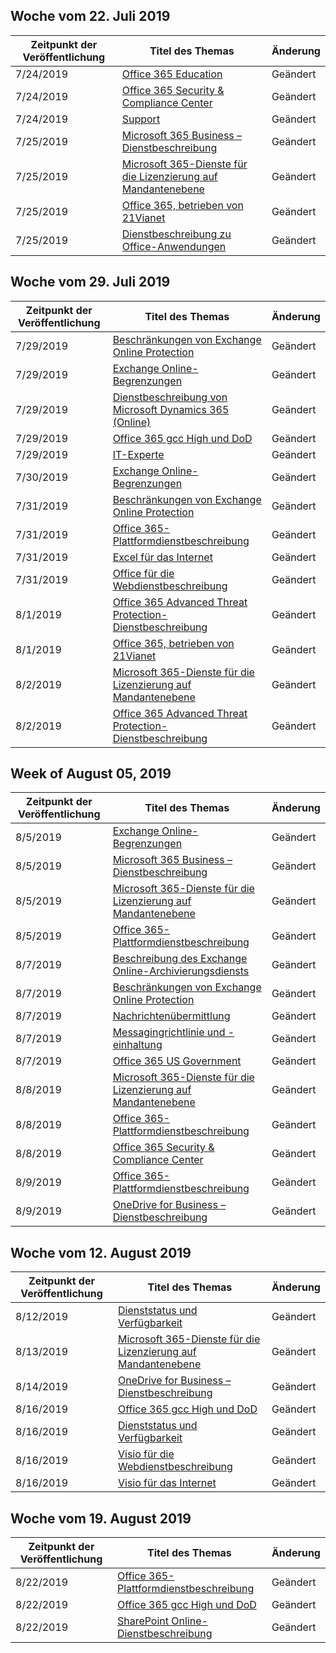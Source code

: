 <!-- This file is generated automatically each week. Changes made to this file will be overwritten.-->




## <a name="week-of-july-22-2019"></a>Woche vom 22. Juli 2019


| Zeitpunkt der Veröffentlichung |Titel des Themas | Änderung |
|------|------------|--------|
| 7/24/2019 | [Office 365 Education](/Office365/ServiceDescriptions/office-365-platform-service-description/office-365-education) | Geändert |
| 7/24/2019 | [Office 365 Security & Compliance Center](/Office365/ServiceDescriptions/office-365-platform-service-description/office-365-securitycompliance-center) | Geändert |
| 7/24/2019 | [Support](/Office365/ServiceDescriptions/office-365-platform-service-description/support) | Geändert |
| 7/25/2019 | [Microsoft 365 Business – Dienstbeschreibung](/Office365/ServiceDescriptions/microsoft-365-service-descriptions/microsoft-365-business-service-description) | Geändert |
| 7/25/2019 | [Microsoft 365-Dienste für die Lizenzierung auf Mandantenebene](/Office365/ServiceDescriptions/microsoft-365-service-descriptions/microsoft-365-tenantlevel-services-licensing-guidance) | Geändert |
| 7/25/2019 | [Office 365, betrieben von 21Vianet](/Office365/ServiceDescriptions/office-365-platform-service-description/office-365-operated-by-21vianet) | Geändert |
| 7/25/2019 | [Dienstbeschreibung zu Office-Anwendungen](/Office365/ServiceDescriptions/office-applications-service-description/office-applications-service-description) | Geändert |


## <a name="week-of-july-29-2019"></a>Woche vom 29. Juli 2019


| Zeitpunkt der Veröffentlichung |Titel des Themas | Änderung |
|------|------------|--------|
| 7/29/2019 | [Beschränkungen von Exchange Online Protection](/Office365/ServiceDescriptions/exchange-online-protection-service-description/exchange-online-protection-limits) | Geändert |
| 7/29/2019 | [Exchange Online-Begrenzungen](/Office365/ServiceDescriptions/exchange-online-service-description/exchange-online-limits) | Geändert |
| 7/29/2019 | [Dienstbeschreibung von Microsoft Dynamics 365 (Online)](/Office365/ServiceDescriptions/microsoft-dynamics-365-online-service-description) | Geändert |
| 7/29/2019 | [Office 365 gcc High und DoD](/Office365/ServiceDescriptions/office-365-platform-service-description/office-365-us-government/gcc-high-and-dod) | Geändert |
| 7/29/2019 | [IT-Experte](/Office365/ServiceDescriptions/sharepoint-online-service-description/it-professional) | Geändert |
| 7/30/2019 | [Exchange Online-Begrenzungen](/Office365/ServiceDescriptions/exchange-online-service-description/exchange-online-limits) | Geändert |
| 7/31/2019 | [Beschränkungen von Exchange Online Protection](/Office365/ServiceDescriptions/exchange-online-protection-service-description/exchange-online-protection-limits) | Geändert |
| 7/31/2019 | [Office 365-Plattformdienstbeschreibung](/Office365/ServiceDescriptions/office-365-platform-service-description/office-365-platform-service-description) | Geändert |
| 7/31/2019 | [Excel für das Internet](/Office365/ServiceDescriptions/office-online-service-description/excel-online) | Geändert |
| 7/31/2019 | [Office für die Webdienstbeschreibung](/Office365/ServiceDescriptions/office-online-service-description/office-online-service-description) | Geändert |
| 8/1/2019 | [Office 365 Advanced Threat Protection-Dienstbeschreibung](/Office365/ServiceDescriptions/office-365-advanced-threat-protection-service-description) | Geändert |
| 8/1/2019 | [Office 365, betrieben von 21Vianet](/Office365/ServiceDescriptions/office-365-platform-service-description/office-365-operated-by-21vianet) | Geändert |
| 8/2/2019 | [Microsoft 365-Dienste für die Lizenzierung auf Mandantenebene](/Office365/ServiceDescriptions/microsoft-365-service-descriptions/microsoft-365-tenantlevel-services-licensing-guidance) | Geändert |
| 8/2/2019 | [Office 365 Advanced Threat Protection-Dienstbeschreibung](/Office365/ServiceDescriptions/office-365-advanced-threat-protection-service-description) | Geändert |


## <a name="week-of-august-05-2019"></a>Week of August 05, 2019


| Zeitpunkt der Veröffentlichung |Titel des Themas | Änderung |
|------|------------|--------|
| 8/5/2019 | [Exchange Online-Begrenzungen](/Office365/ServiceDescriptions/exchange-online-service-description/exchange-online-limits) | Geändert |
| 8/5/2019 | [Microsoft 365 Business – Dienstbeschreibung](/Office365/ServiceDescriptions/microsoft-365-service-descriptions/microsoft-365-business-service-description) | Geändert |
| 8/5/2019 | [Microsoft 365-Dienste für die Lizenzierung auf Mandantenebene](/Office365/ServiceDescriptions/microsoft-365-service-descriptions/microsoft-365-tenantlevel-services-licensing-guidance) | Geändert |
| 8/5/2019 | [Office 365-Plattformdienstbeschreibung](/Office365/ServiceDescriptions/office-365-platform-service-description/office-365-platform-service-description) | Geändert |
| 8/7/2019 | [Beschreibung des Exchange Online-Archivierungsdiensts](/Office365/ServiceDescriptions/exchange-online-archiving-service-description/exchange-online-archiving-service-description) | Geändert |
| 8/7/2019 | [Beschränkungen von Exchange Online Protection](/Office365/ServiceDescriptions/exchange-online-protection-service-description/exchange-online-protection-limits) | Geändert |
| 8/7/2019 | [Nachrichtenübermittlung](/Office365/ServiceDescriptions/exchange-online-service-description/mail-flow) | Geändert |
| 8/7/2019 | [Messagingrichtlinie und -einhaltung](/Office365/ServiceDescriptions/exchange-online-service-description/message-policy-and-compliance) | Geändert |
| 8/7/2019 | [Office 365 US Government](/Office365/ServiceDescriptions/office-365-platform-service-description/office-365-us-government/office-365-us-government) | Geändert |
| 8/8/2019 | [Microsoft 365-Dienste für die Lizenzierung auf Mandantenebene](/Office365/ServiceDescriptions/microsoft-365-service-descriptions/microsoft-365-tenantlevel-services-licensing-guidance) | Geändert |
| 8/8/2019 | [Office 365-Plattformdienstbeschreibung](/Office365/ServiceDescriptions/office-365-platform-service-description/office-365-platform-service-description) | Geändert |
| 8/8/2019 | [Office 365 Security & Compliance Center](/Office365/ServiceDescriptions/office-365-platform-service-description/office-365-securitycompliance-center) | Geändert |
| 8/9/2019 | [Office 365-Plattformdienstbeschreibung](/Office365/ServiceDescriptions/office-365-platform-service-description/office-365-platform-service-description) | Geändert |
| 8/9/2019 | [OneDrive for Business – Dienstbeschreibung](/Office365/ServiceDescriptions/onedrive-for-business-service-description) | Geändert |


## <a name="week-of-august-12-2019"></a>Woche vom 12. August 2019


| Zeitpunkt der Veröffentlichung |Titel des Themas | Änderung |
|------|------------|--------|
| 8/12/2019 | [Dienststatus und Verfügbarkeit](/Office365/ServiceDescriptions/office-365-platform-service-description/service-health-and-continuity) | Geändert |
| 8/13/2019 | [Microsoft 365-Dienste für die Lizenzierung auf Mandantenebene](/Office365/ServiceDescriptions/microsoft-365-service-descriptions/microsoft-365-tenantlevel-services-licensing-guidance) | Geändert |
| 8/14/2019 | [OneDrive for Business – Dienstbeschreibung](/Office365/ServiceDescriptions/onedrive-for-business-service-description) | Geändert |
| 8/16/2019 | [Office 365 gcc High und DoD](/Office365/ServiceDescriptions/office-365-platform-service-description/office-365-us-government/gcc-high-and-dod) | Geändert |
| 8/16/2019 | [Dienststatus und Verfügbarkeit](/Office365/ServiceDescriptions/office-365-platform-service-description/service-health-and-continuity) | Geändert |
| 8/16/2019 | [Visio für die Webdienstbeschreibung](/Office365/ServiceDescriptions/visio-online-service-description/visio-online-service-description) | Geändert |
| 8/16/2019 | [Visio für das Internet](/Office365/ServiceDescriptions/visio-online-service-description/visio-online) | Geändert |


## <a name="week-of-august-19-2019"></a>Woche vom 19. August 2019


| Zeitpunkt der Veröffentlichung |Titel des Themas | Änderung |
|------|------------|--------|
| 8/22/2019 | [Office 365-Plattformdienstbeschreibung](/Office365/ServiceDescriptions/office-365-platform-service-description/office-365-platform-service-description) | Geändert |
| 8/22/2019 | [Office 365 gcc High und DoD](/Office365/ServiceDescriptions/office-365-platform-service-description/office-365-us-government/gcc-high-and-dod) | Geändert |
| 8/22/2019 | [SharePoint Online-Dienstbeschreibung](/Office365/ServiceDescriptions/sharepoint-online-service-description/sharepoint-online-service-description) | Geändert |
